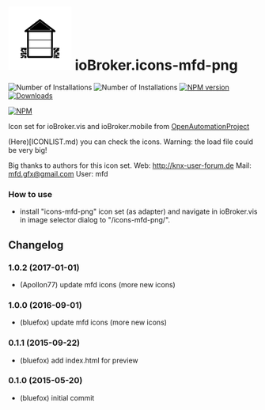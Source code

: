 ![Logo](admin/icons-mfd-png.png)
ioBroker.icons-mfd-png
=================

![Number of Installations](http://iobroker.live/badges/icons-mfd-png-installed.svg) ![Number of Installations](http://iobroker.live/badges/icons-mfd-png-stable.svg) [![NPM version](http://img.shields.io/npm/v/iobroker.icons-mfd-png.png)](https://www.npmjs.com/package/iobroker.icons-mfd-png)
[![Downloads](https://img.shields.io/npm/dm/iobroker.icons-mfd-png.png)](https://www.npmjs.com/package/iobroker.icons-mfd-png)

[![NPM](https://nodei.co/npm/iobroker.icons-mfd-png.png?downloads=true)](https://nodei.co/npm/iobroker.icons-mfd-png/)

Icon set for ioBroker.vis and ioBroker.mobile from [OpenAutomationProject](https://github.com/OpenAutomationProject/knx-uf-iconset)

(Here)[ICONLIST.md) you can check the icons. Warning: the load file could be very big!

Big thanks to authors for this icon set.
Web:  http://knx-user-forum.de
Mail: mfd.gfx@gmail.com
User: mfd

### How to use
- install "icons-mfd-png" icon set (as adapter) and navigate in ioBroker.vis in image selector dialog to "/icons-mfd-png/".

## Changelog
### 1.0.2 (2017-01-01)
* (Apollon77) update mfd icons (more new icons)

### 1.0.0 (2016-09-01)
* (bluefox) update mfd icons (more new icons)

### 0.1.1 (2015-09-22)
* (bluefox) add index.html for preview

### 0.1.0 (2015-05-20)
* (bluefox) initial commit
